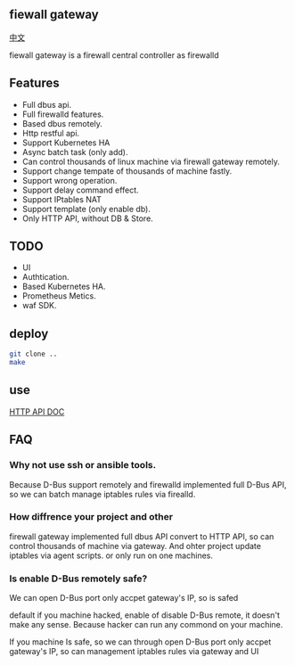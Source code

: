 ## fiewall gateway

[中文](./README-CN.md)

fiewall gateway is a firewall central controller as firewalld

## Features

- Full dbus api.
- Full firewalld features.
- Based dbus remotely.
- Http restful api.
- Support Kubernetes HA
- Async batch task (only add).
- Can control thousands of linux machine via firewall gateway remotely.
- Support change tempate of thousands of machine fastly.
- Support wrong operation.
- Support delay command effect.
- Support IPtables NAT
- Support template (only enable db).
- Only HTTP API, without DB & Store.

## TODO
- UI 
- Authtication.
- Based Kubernetes HA.
- Prometheus Metics.
- waf SDK.


## deploy

```bash
git clone ..
make
```

## use

[HTTP API DOC](https://documenter.getpostman.com/view/12796679/UV5agGNr)

## FAQ

### Why not use ssh or ansible tools.

Because D-Bus support remotely and firewalld implemented full D-Bus API, so we can batch manage iptables rules via firealld.

### How diffrence your project and other

firewall gateway implemented full dbus API convert to HTTP API, so can control thousands of machine via gateway. And ohter project update iptables via agent scripts. or only run on one machines.


### Is enable D-Bus remotely safe?

We can open D-Bus port only accpet gateway's IP, so is safed

default if you machine hacked, enable of disable D-Bus remote, it doesn't make any sense. Because hacker can run any commond on your machine.

If you machine Is safe, so we can through open D-Bus port only accpet gateway's IP, so can management iptables rules via gateway and UI
